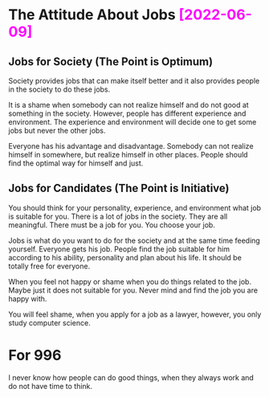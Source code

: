 # The Attitude About Jobs <font color=magenta>[2022-06-09]</font>

## Jobs for Society (The Point is Optimum)

Society provides jobs that can make itself better and it also provides people in
the society to do these jobs.

It is a shame when somebody can not realize himself and do not good at something
in the society. However, people has different experience and environment. The
experience and environment will decide one to get some jobs but never the other
jobs.

Everyone has his advantage and disadvantage. Somebody can not realize himself in
somewhere, but realize himself in other places. People should find the optimal
way for himself and just.

## Jobs for Candidates (The Point is Initiative)

You should think for your personality, experience, and environment what job is
suitable for you. There is a lot of jobs in the society. They are all
meaningful. There must be a job for you. You choose your job.

Jobs is what do you want to do for the society and at the same time feeding
yourself. Everyone gets his job. People find the job suitable for him according
to his ability, personality and plan about his life. It should be totally free
for everyone.

When you feel not happy or shame when you do things related to the job. Maybe
just it does not suitable for you. Never mind and find the job you are happy
with.

You will feel shame, when you apply for a job as a lawyer, however, you only
study computer science.

# For 996

I never know how people can do good things, when they always work and do not
have time to think.
